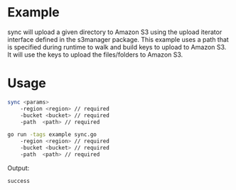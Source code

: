 # Example

sync will upload a given directory to Amazon S3 using the upload iterator interface defined in the
s3manager package. This example uses a path that is specified during runtime to walk and build keys
to upload to Amazon S3. It will use the keys to upload the files/folders to Amazon S3.

# Usage

```sh
sync <params>
	-region <region> // required
	-bucket <bucket> // required
	-path  <path> // required
```

```sh
go run -tags example sync.go
	-region <region> // required
	-bucket <bucket> // required
	-path  <path> // required
```

Output:
```
success
```
